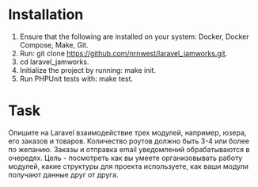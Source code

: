 # Installation
1. Ensure that the following are installed on your system: Docker, Docker Compose, Make, Git.
2. Run: git clone https://github.com/nrnwest/laravel_jamworks.git.
3. cd laravel_jamworks.
4. Initialize the project by running: make init.
5. Run PHPUnit tests with: make test.

# Task

Опишите на Laravel взаимодействие трех модулей, например, юзера, его заказов и товаров. 
Количество роутов должно быть 3-4 или более по желанию. Заказы и отправка email уведомлений обрабатываются в очередях. 
Цель - посмотреть как вы умеете организовывать работу модулей, какие структуры для проекта используете, 
как ваши модули получают данные друг от друга.

